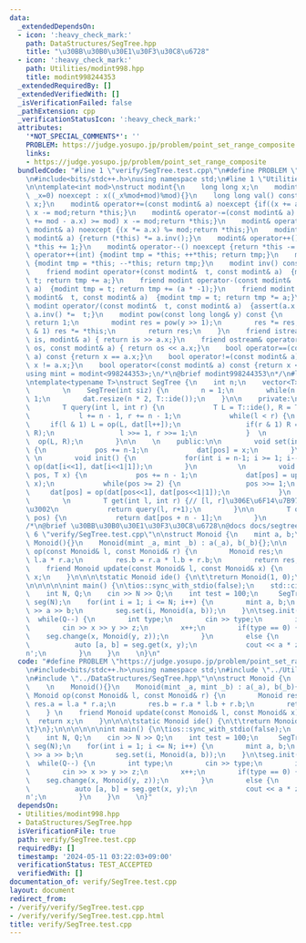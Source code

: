 ```yaml
---
data:
  _extendedDependsOn:
  - icon: ':heavy_check_mark:'
    path: DataStructures/SegTree.hpp
    title: "\u30BB\u30B0\u30E1\u30F3\u30C8\u6728"
  - icon: ':heavy_check_mark:'
    path: Utilities/modint998.hpp
    title: modint998244353
  _extendedRequiredBy: []
  _extendedVerifiedWith: []
  _isVerificationFailed: false
  _pathExtension: cpp
  _verificationStatusIcon: ':heavy_check_mark:'
  attributes:
    '*NOT_SPECIAL_COMMENTS*': ''
    PROBLEM: https://judge.yosupo.jp/problem/point_set_range_composite
    links:
    - https://judge.yosupo.jp/problem/point_set_range_composite
  bundledCode: "#line 1 \"verify/SegTree.test.cpp\"\n#define PROBLEM \"https://judge.yosupo.jp/problem/point_set_range_composite\"\
    \n#include<bits/stdc++.h>\nusing namespace std;\n#line 1 \"Utilities/modint998.hpp\"\
    \n\ntemplate<int mod>\nstruct modint{\n    long long x;\n    modint(long long\
    \ _x=0) noexcept : x((_x%mod+mod)%mod){}\n    long long val() const noexcept {return\
    \ x;}\n    modint& operator+=(const modint& a) noexcept {if((x += a.x) >= mod)\
    \ x -= mod;return *this;}\n    modint& operator-=(const modint& a) noexcept {if((x\
    \ += mod - a.x) >= mod) x -= mod;return *this;}\n    modint& operator*=(const\
    \ modint& a) noexcept {(x *= a.x) %= mod;return *this;}\n    modint& operator/=(const\
    \ modint& a) {return (*this) *= a.inv();}\n    modint& operator++() noexcept {return\
    \ *this += 1;}\n    modint& operator--() noexcept {return *this -= 1;}\n    modint\
    \ operator++(int) {modint tmp = *this; ++*this; return tmp;}\n    modint operator--(int)\
    \ {modint tmp = *this; --*this; return tmp;}\n    modint inv() const {return pow(mod-2);}\n\
    \    friend modint operator+(const modint&  t, const modint& a)  {modint tmp =\
    \ t; return tmp += a;}\n    friend modint operator-(const modint&  t, const modint&\
    \ a)  {modint tmp = t; return tmp += (a * -1);}\n    friend modint operator*(const\
    \ modint&  t, const modint& a)  {modint tmp = t; return tmp *= a;}\n    friend\
    \ modint operator/(const modint&  t, const modint& a)  {assert(a.x != 0) ; return\
    \ a.inv() *=  t;}\n    modint pow(const long long& y) const {\n        if(!y)\
    \ return 1;\n        modint res = pow(y >> 1);\n        res *= res;\n        if(y\
    \ & 1) res *= *this;\n        return res;\n    }\n    friend istream& operator>>(istream&\
    \ is, modint& a) { return is >> a.x;}\n    friend ostream& operator<<(ostream&\
    \ os, const modint& a) { return os << a.x;}\n    bool operator==(const modint&\
    \ a) const {return x == a.x;}\n    bool operator!=(const modint& a) const {return\
    \ x != a.x;}\n    bool operator<(const modint& a) const {return x < a.x;}\n};\n\
    using mint = modint<998244353>;\n/*\n@brief modint998244353\n*/\n#line 1 \"DataStructures/SegTree.hpp\"\
    \ntemplate<typename T>\nstruct SegTree {\n    int n;\n    vector<T> dat;\n\n \
    \        \n    SegTree(int siz) {\n        n = 1;\n        while(n < siz) n <<=\
    \ 1;\n        dat.resize(n * 2, T::ide());\n    }\n\n    private:\n         \n\
    \        T query(int l, int r) {\n            T L = T::ide(), R = T::ide();\n\
    \            l += n - 1, r += n - 1;\n            while(l < r) {\n           \
    \     if(l & 1) L = op(L, dat[l++]);\n                if(r & 1) R = op(dat[--r],\
    \ R);\n                l >>= 1, r >>= 1;\n            }  \n            return\
    \  op(L, R);\n        }\n\n    \n    public:\n\n        void set(int pos, T x)\
    \ {\n            pos += n-1;\n            dat[pos] = x;\n        }\n         \
    \ \n        void init() {\n            for(int i = n-1; i >= 1; i--)  dat[i] =\
    \ op(dat[i<<1], dat[i<<1|1]);\n        }\n          \n        void change(int\
    \ pos, T x) {\n            pos += n - 1;\n            dat[pos] = update(dat[pos],\
    \ x);\n            while(pos >= 2) {\n                pos >>= 1;\n           \
    \     dat[pos] = op(dat[pos<<1], dat[pos<<1|1]);\n            }\n        }\n \
    \        \n        T get(int l, int r) {// [l, r]\u306E\u6F14\u7B97\u7D50\u679C\
    \u3002\n            return query(l, r+1);\n        }\n\n        T operator[](int\
    \ pos) {\n            return dat[pos + n - 1];\n        }\n         \n};\n\n\n\
    /*\n@brief \u30BB\u30B0\u30E1\u30F3\u30C8\u6728\n@docs docs/segtree.md\n*/\n#line\
    \ 6 \"verify/SegTree.test.cpp\"\n\nstruct Monoid {\n    mint a, b;\n    \n   \
    \ Monoid(){}\n    Monoid(mint _a, mint _b) : a(_a), b(_b){};\n\n    friend Monoid\
    \ op(const Monoid& l, const Monoid& r) {\n        Monoid res;\n        res.a =\
    \ l.a * r.a;\n        res.b = r.a * l.b + r.b;\n        return res;\n    } \n\
    \    friend Monoid update(const Monoid& l, const Monoid& x) {\n        return\
    \ x;\n    }\n\n\n\tstatic Monoid ide() {\n\t\treturn Monoid(1, 0);\n\n\t}\n};\n\
    \n\n\n\n\nint main() {\n\tios::sync_with_stdio(false);\n    std::cin.tie(nullptr);\n\
    \    int N, Q;\n    cin >> N >> Q;\n    int test = 100;\n     SegTree<Monoid>\
    \ seg(N);\n    for(int i = 1; i <= N; i++) {\n        mint a, b;\n        cin\
    \ >> a >> b;\n        seg.set(i, Monoid(a, b));\n    }\n\tseg.init();\n\n\n  \
    \  while(Q--) {\n        int type;\n        cin >> type;\n        int x, y, z;\n\
    \        cin >> x >> y >> z;\n        x++;\n        if(type == 0) {\n        \
    \    seg.change(x, Monoid(y, z));\n        }\n        else {\n            \n \
    \           auto [a, b] = seg.get(x, y);\n            cout << a * z + b << '\\\
    n';\n        }\n    }\n    \n}\n"
  code: "#define PROBLEM \"https://judge.yosupo.jp/problem/point_set_range_composite\"\
    \n#include<bits/stdc++.h>\nusing namespace std;\n#include \"../Utilities/modint998.hpp\"\
    \n#include \"../DataStructures/SegTree.hpp\"\n\nstruct Monoid {\n    mint a, b;\n\
    \    \n    Monoid(){}\n    Monoid(mint _a, mint _b) : a(_a), b(_b){};\n\n    friend\
    \ Monoid op(const Monoid& l, const Monoid& r) {\n        Monoid res;\n       \
    \ res.a = l.a * r.a;\n        res.b = r.a * l.b + r.b;\n        return res;\n\
    \    } \n    friend Monoid update(const Monoid& l, const Monoid& x) {\n      \
    \  return x;\n    }\n\n\n\tstatic Monoid ide() {\n\t\treturn Monoid(1, 0);\n\n\
    \t}\n};\n\n\n\n\n\nint main() {\n\tios::sync_with_stdio(false);\n    std::cin.tie(nullptr);\n\
    \    int N, Q;\n    cin >> N >> Q;\n    int test = 100;\n     SegTree<Monoid>\
    \ seg(N);\n    for(int i = 1; i <= N; i++) {\n        mint a, b;\n        cin\
    \ >> a >> b;\n        seg.set(i, Monoid(a, b));\n    }\n\tseg.init();\n\n\n  \
    \  while(Q--) {\n        int type;\n        cin >> type;\n        int x, y, z;\n\
    \        cin >> x >> y >> z;\n        x++;\n        if(type == 0) {\n        \
    \    seg.change(x, Monoid(y, z));\n        }\n        else {\n            \n \
    \           auto [a, b] = seg.get(x, y);\n            cout << a * z + b << '\\\
    n';\n        }\n    }\n    \n}"
  dependsOn:
  - Utilities/modint998.hpp
  - DataStructures/SegTree.hpp
  isVerificationFile: true
  path: verify/SegTree.test.cpp
  requiredBy: []
  timestamp: '2024-05-11 03:22:03+09:00'
  verificationStatus: TEST_ACCEPTED
  verifiedWith: []
documentation_of: verify/SegTree.test.cpp
layout: document
redirect_from:
- /verify/verify/SegTree.test.cpp
- /verify/verify/SegTree.test.cpp.html
title: verify/SegTree.test.cpp
---
```

